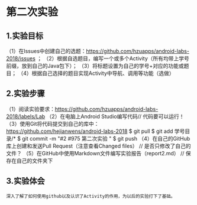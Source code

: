 # 第二次实验
 
## 1.实验目标

  （1）在Issues中创建自己的选题：https://github.com/hzuapps/android-labs-2018/issues ；
  （2）根据自选题目，编写一个或多个Activity（所有均带上学号前缀，放到自己的Java包下）；
  （3）将标题设置为自己的学号+对应的功能或题目；
  （4）根据自己选择的题目实现Activity中导航、调用等功能（选做）
 
## 2.实验步骤
  （1）阅读实验要求：https://github.com/hzuapps/android-labs-2018/labels/Lab
  （2）在电脑上Android Studio编写代码// 代码要可以运行！
  （3）使用Git将代码提交到自己的库中：https://github.com/hejianwens/android-labs-2018
    $ git pull
    $ git add 学号目录/* 
    $ git commit -m "#2 #975 第二次实验 "
    $ git push
  （4）在自己的GitHub库上创建和发送Pull Request（注意查看Changed files）
        // 是否只修改了自己的文件？
  （5）在GitHub中使用Markdown文件编写实验报告（report2.md）
       // 保存在自己的文件夹下
## 3.实验体会
	深入了解了如何使用github以及认识了Activity的作用，为以后的实验打下了基础。
